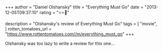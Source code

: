 +++
author = "Daniel Olshansky"
title = "Everything Must Go"
date = "2013-12-05T09:37:10"
rating = "⭐⭐🌟"

description = "Olshansky's review of Everything Must Go"
tags = [
    "movie",
]
rotten_tomatoes_url = "https://www.rottentomatoes.com//m/everything_must_go"
+++

Olshansky was too lazy to write a review for this one...
